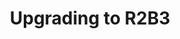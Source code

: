 ---
lang: en
layout: doc
permalink: /doc/upgrade/2b3/
redirect_from:
- /doc/upgrade-to-r2b3/
- /en/doc/upgrade-to-r2b3/
- /doc/UpgradeToR2B3/
- /wiki/UpgradeToR2B3/
redirect_to: https://doc.qubes-os.org/en/latest/user/downloading-installing-upgrading/upgrade/2b3.html
ref: 157
title: Upgrading to R2B3
---